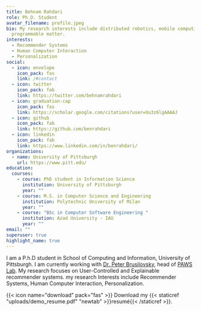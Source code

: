 ```yaml
---
title: Behnam Rahdari
role: Ph.D. Student
avatar_filename: profile.jpeg
bio: My research interests include distributed robotics, mobile computing and
  programmable matter.
interests:
  - Recommender Systems
  - Human Computer Interaction
  - Personalization
social:
  - icon: envelope
    icon_pack: fas
    link: /#contact
  - icon: twitter
    icon_pack: fab
    link: https://twitter.com/behnamrahdari
  - icon: graduation-cap
    icon_pack: fas
    link: https://scholar.google.com/citations?user=Uu3z6lgAAAAJ
  - icon: github
    icon_pack: fab
    link: https://github.com/benrahdari
  - icon: linkedin
    icon_pack: fab
    link: https://www.linkedin.com/in/benrahdari/
organizations:
  - name: University of Pittsburgh
    url: https://www.pitt.edu/
education:
  courses:
    - course: PhD student in Information Science
      institution: University of Pittsburgh
      year: ""
    - course: M.S. in Computer Science and Engineering
      institution: Polytechnic University of Milan
      year: ""
    - course: "BSc in Computer Software Engineering "
      institution: Azad University - IAU
      year: ""
email: ""
superuser: true
highlight_name: true
---
```

I am a P.h.D student in School of Computing and Information, University of Pittsburgh. I am currently working with [Dr. Peter Brusilovsky](http://www.pitt.edu/~peterb/), head of [PAWS Lab](http://adapt2.sis.pitt.edu/wiki/Main_Page). My research focuses on User-Controlled and Explainable recommender systems. my research Interests include Recommender Systems, Human Computer Interaction, Personalization.

{{< icon name="download" pack="fas" >}} Download my {{< staticref "uploads/demo_resume.pdf" "newtab" >}}resumé{{< /staticref >}}.